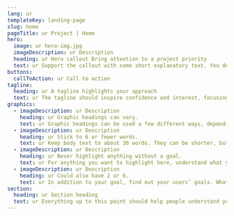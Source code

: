```yaml
---
lang: ur
templateKey: landing-page
slug: home
pageTitle: ur Project | Home
hero:
  image: ur hero-img.jpg
  imageDescription: ur Description
  heading: ur Hero callout Bring attention to a project priority
  text: ur Support the callout with some short explanatory text. You don’t need more than a couple of sentences.
buttons:
  callToAction: ur Call to action
tagline:
  heading: ur A tagline highlights your approach
  text: ur The tagline should inspire confidence and interest, focusing on the value that your overall approach offers to your audience. Use a heading typeface and keep your tagline to just a few words, and don’t confuse or mystify. Use the right side of the grid to explain the tagline a bit more. What are your goals? How do you do your work? Write in the present tense, and stay brief here. People who are interested can find details on internal pages.
graphics:
  - imageDescription: ur Description
    heading: ur Graphic headings can vary.
    text: ur Graphic headings can be used a few different ways, depending on what your landing page is for. Highlight your values, specific program areas, or results.
  - imageDescription: ur Description
    heading: ur Stick to 6 or fewer words.
    text: ur Keep body text to about 30 words. They can be shorter, but try to be somewhat balanced across all four. It creates a clean appearance with good spacing.
  - imageDescription: ur Description
    heading: ur Never highlight anything without a goal.
    text: ur For anything you want to highlight here, understand what your users know now, and what activity or impression you want from them after they see it.
  - imageDescription: ur Description
    heading: ur Could also have 2 or 6.
    text: ur In addition to your goal, find out your users’ goals. What do they want to know or do that supports your mission? Use these headings to show these.
section:
  heading: ur Section heading
  text: ur Everything up to this point should help people understand your agency or project who you are, your goal or mission, and how you approach it. Use this section to encourage them to act. Describe why they should get in touch here, and use an active verb on the button below. “Get in touch,” “Learn more,” and so on.
---
```

